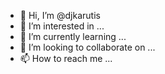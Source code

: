 - 👋 Hi, I’m @djkarutis
- 👀 I’m interested in ...
- 🌱 I’m currently learning ...
- 💞️ I’m looking to collaborate on ...
- 📫 How to reach me ...

<!---
djkarutis/djkarutis is a ✨ special ✨ repository because its `README.md` (this file) appears on your GitHub profile.
You can click the Preview link to take a look at your changes.
--->
